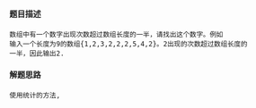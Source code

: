 #### 题目描述

```
数组中有一个数字出现次数超过数组长度的一半，请找出这个数字。例如
输入一个长度为9的数组{1,2,3,2,2,2,5,4,2}。2出现的次数超过数组长度的
一半，因此输出2.
```

#### 解题思路

```
使用统计的方法,
```

